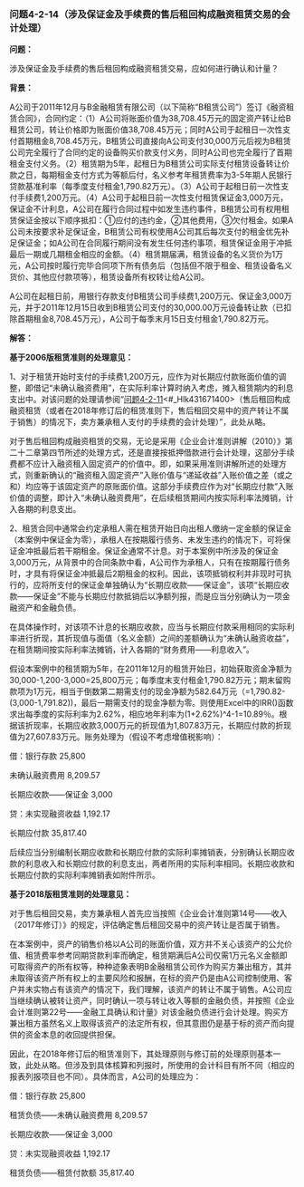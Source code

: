 ### 问题4-2-14（涉及保证金及手续费的售后租回构成融资租赁交易的会计处理）

**问题：**

涉及保证金及手续费的售后租回构成融资租赁交易，应如何进行确认和计量？

**背景：**

A公司于2011年12月与B金融租赁有限公司（以下简称“B租赁公司”）签订《融资租赁合同》，合同约定：（1）A公司将账面价值为38,708.45万元的固定资产转让给B租赁公司，转让价格即为账面价值38,708.45万元；同时A公司于起租日一次性支付首期租金8,708.45万元，B租赁公司直接向A公司支付30,000万元后视为B租赁公司完全履行了合同约定的设备购买价款支付义务，同时A公司也完全履行了首期租金支付义务。（2）租赁期为5年，起租日为B租赁公司实际支付租赁设备转让价款之日，每期租金支付方式为等额后付，名义参考年租赁费率为3-5年期人民银行贷款基准利率（每季度支付租金1,790.82万元）。（3）A公司于起租日前一次性支付手续费1,200万元。（4）A公司于起租日前一次性支付租赁保证金3,000万元，保证金不计利息，A公司在履行合同过程中如发生违约事件，B租赁公司有权用租赁保证金按以下顺序抵扣：①应付的违约金，②其他费用，③欠付租金。如果A公司未按要求补足保证金，B租赁公司有权使用A公司其后每次支付的租金优先补足保证金；如A公司在合同履行期间没有发生任何违约事项，租赁保证金用于冲抵最后一期或几期租金相应的金额。（4）租赁期届满，租赁设备的名义货价为1万元，A公司按时履行完毕合同项下所有债务后（包括但不限于租金、租赁设备名义货价、其他应付款项等），租赁设备所有权转让给A公司。

A公司在起租日前，用银行存款支付B租赁公司手续费1,200万元、保证金3,000万元，并于2011年12月15日收到B租赁公司支付的30,000.00万元设备转让款（已扣除首期租金8,708.45万元），A公司于每季末月15日支付租金1,790.82万元。

**解答：**

**基于2006版租赁准则的处理意见：**

1、对于租赁开始时支付的手续费1,200万元，应作为对长期应付款账面价值的调整，即借记“未确认融资费用”，在实际利率计算时纳入考虑，摊入租赁期内的利息支出中。对该问题的处理请参阅“[问题4-2-11](#问题4-2-11售后租回构成融资租赁或者在2018年修订后的租赁准则下售后租回交易中的资产转让不属于销售的情况下卖方兼承租人支付的手续费的会计处理)<#_Hlk431671400>（售后租回构成融资租赁（或者在2018年修订后的租赁准则下，售后租回交易中的资产转让不属于销售）的情况下，卖方兼承租人支付的手续费的会计处理）”，此处从略。

对于售后租回构成融资租赁的交易，无论是采用《企业会计准则讲解（2010）》第二十二章第四节所述的处理方式，还是直接按抵押借款进行会计处理，这部分手续费都不应计入融资租入固定资产的价值中。即，如果采用准则讲解所述的处理方式，则重新确认的“融资租入固定资产”入账价值与“递延收益”入账价值之差（或之和）均应等于该固定资产的原账面价值。这部分手续费应作为对“长期应付款”入账价值的调整，即计入“未确认融资费用”，在后续租赁期间内按实际利率法摊销，计入各期的利息支出。

2、租赁合同中通常会约定承租人需在租赁开始日向出租人缴纳一定金额的保证金（本案例中保证金为零），承租人在按期履行债务、未发生违约的情况下，可将保证金冲抵最后若干期租金。保证金通常不计息。对于本案例中所涉及的保证金3,000万元，从背景中的合同条款中看，A公司作为承租人，只有在按期履行债务时，才具有将保证金冲抵最后2期租金的权利。因此，该项抵销权利并非现时可执行的，应将所支付的保证金单独确认为“长期应收款——保证金”，该项“长期应收款——保证金”不能与长期应付款抵销后以净额列报，而是应当分别确认为一项金融资产和金融负债。

在具体操作时，对该项不计息的长期应收款，应当与长期应付款采用相同的实际利率进行折现，其折现值与面值（名义金额）之间的差额确认为“未确认融资收益”，在租赁期间按实际利率法摊销，计入各期的“财务费用——利息收入”。

假设本案例中的租赁期为5年，在2011年12月的租赁开始日，初始获取资金净额为30,000-1,200-3,000=25,800万元；每季度末支付租金1,790.82万元；期末留购款项为1万元，相当于倒数第二期需支付的现金净额为582.64万元（=1,790.82-(3,000-1,791.82))，最后一期需支付的现金净额为零。则使用Excel中的IRR()函数求出每季度的实际利率为2.62%，相应地年利率为(1+2.62%)\^4-1=10.89％。根据该折现率，长期应收款3,000万元的折现值为1,807.83万元，长期应付款的折现值为27,607.83万元。账务处理为（假设不考虑增值税影响）：

借：银行存款 25,800

未确认融资费用 8,209.57

长期应收款——保证金 3,000

贷：未实现融资收益 1,192.17

长期应付款 35,817.40

后续应当分别编制长期应收款和长期应付款的实际利率摊销表，分别确认长期应收款的利息收入和长期应付款的利息支出，两者所用的实际利率相同。长期应收款和长期应付款的实际利率摊销表如附件所示。

**基于2018版租赁准则的处理意见：**

对于售后租回交易，卖方兼承租人首先应当按照《企业会计准则第14号——收入（2017年修订）》的规定，评估确定售后租回交易中的资产转让是否属于销售。

在本案例中，资产的销售价格以A公司的账面价值，双方并不关心该资产的公允价值、租赁费率参考同期贷款利率而确定，租赁期满后A公司仅需1万元名义金额即可取得资产的所有权等，种种迹象表明B金融租赁公司作为购买方兼出租方，其并未取得该资产所有权上的主要风险和报酬，在标的资产仍是由A公司控制使用、客户并未实物占有该资产的情况下，我们理解，该资产的转让不属于销售。A公司应当继续确认被转让资产，同时确认一项与转让收入等额的金融负债，并按照《企业会计准则第22号——金融工具确认和计量》对该金融负债进行会计处理。购买方兼出租方虽然名义上取得该资产的法定所有权，但其意图仍是基于标的资产而向提供的资金本息的收回提供担保。

因此，在2018年修订后的租赁准则下，其处理原则与修订前的处理原则基本一致，此处从略。但涉及到具体核算和列报时，所使用的会计科目有所不同（相应的报表列报项目也不同）。具体而言，A公司的处理应为：

借：银行存款 25,800

租赁负债——未确认融资费用 8,209.57

长期应收款——保证金 3,000

贷：未实现融资收益 1,192.17

租赁负债——租赁付款额 35,817.40